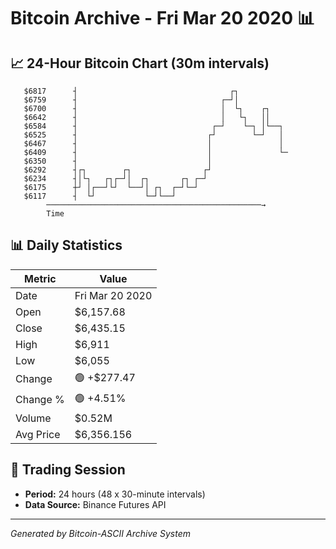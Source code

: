 # Bitcoin Archive - Fri Mar 20 2020 📊

## 📈 24-Hour Bitcoin Chart (30m intervals)

```
   $6817      ┤                                  ┌┐            
   $6759      ┤                                ┌─┘│            
   $6700      ┤                                │  └┐    ┌┐     
   $6642      ┤                                │   └┐   ││     
   $6584      ┤                              ┌─┘    └─┐ │└──┐  
   $6525      ┤                             ┌┘        └─┘   │  
   $6467      ┤                             │               │  
   $6409      ┤                             │               └─ 
   $6350      ┤                             │                  
   $6292      ┤┌┐        ┌┐                ┌┘                  
   $6234      ┤│└┐   ┌┐┌─┘│  ┌┐       ┌┐ ┌─┘                   
   $6175      ┼┘ │┌──┘└┘  └──┘│ ┌┐  ┌─┘└─┘                     
   $6117      ┤  └┘           └─┘└──┘                          
        ────────────────────────────────────────────────→
        Time
```

## 📊 Daily Statistics

| Metric | Value |
|--------|-------|
| Date | Fri Mar 20 2020 |
| Open | $6,157.68 |
| Close | $6,435.15 |
| High | $6,911 |
| Low | $6,055 |
| Change | 🟢 +$277.47 |
| Change % | 🟢 +4.51% |
| Volume | $0.52M |
| Avg Price | $6,356.156 |

## 📅 Trading Session

- **Period:** 24 hours (48 x 30-minute intervals)
- **Data Source:** Binance Futures API

---
*Generated by Bitcoin-ASCII Archive System*
